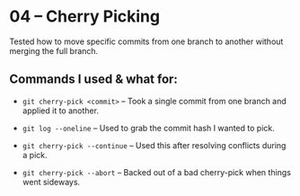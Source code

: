 # 04 – Cherry Picking 

Tested how to move specific commits from one branch to another without merging the full branch.

## Commands I used & what for:

- `git cherry-pick <commit>` – Took a single commit from one branch and applied it to another.

- `git log --oneline` – Used to grab the commit hash I wanted to pick.

- `git cherry-pick --continue` – Used this after resolving conflicts during a pick.

- `git cherry-pick --abort` – Backed out of a bad cherry-pick when things went sideways.
